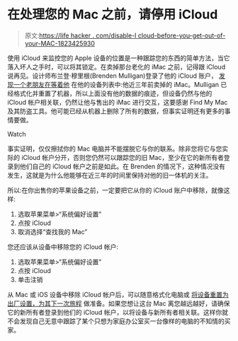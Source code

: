 # 在处理您的 Mac 之前，请停用 iCloud

> 原文:[https://life hacker . com/disable-I cloud-before-you-get-out-of-your-MAC-1823425930](https://lifehacker.com/disable-icloud-before-you-get-rid-of-your-mac-1823425930)

使用 iCloud 来监控您的 Apple 设备的位置是一种跟踪您的东西的简单方法，当它落入坏人之手时，可以将其锁定。在卖掉那台老化的 iMac 之前，记得跟 iCloud 说再见。设计师布兰登·穆里根(Brenden Mulligan)登录了他的 iCloud 账户， [发现一个老朋友在等着他](https://medium.com/@mulligan/how-i-sold-an-old-mac-and-unknowingly-tracked-its-location-for-over-3-years-9a35cd3ca4cf) 在他的设备列表中:他近三年前卖掉的 iMac。Mulligan 已经格式化并重置了机器，所以上面没有他的数据的痕迹，但设备仍然与他的 iCloud 帐户相关联，仍然让他与售出的 iMac 进行交互，这要感谢 Find My Mac 及其防盗工具。他可能已经从机器上删除了所有的数据，但事实证明还有更多的事情要做。

Watch

事实证明，仅仅擦拭你的 Mac 电脑并不能摆脱它与你的联系。除非您将它与您实际的 iCloud 帐户分开，否则您仍然可以跟踪您的旧 Mac，至少在它的新所有者登录到他们自己的 iCloud 帐户之前是如此。在 Brenden 的情况下，这种情况没有发生，这就是为什么他能够在近三年的时间里保持对他的旧一体机的关注。

所以:在你出售你的苹果设备之前，一定要把它从你的 iCloud 账户中移除，就像这样:

1.  选取苹果菜单>“系统偏好设置”
2.  点按 iCloud
3.  取消选择“查找我的 Mac”

您还应该从设备中移除您的 iCloud 帐户:

1.  选取苹果菜单>“系统偏好设置”
2.  点按 iCloud
3.  单击注销

从 Mac 或 iOS 设备中移除 iCloud 帐户后，可以随意格式化电脑或 [将设备重置为出厂设置，为其下一次旅程](https://lifehacker.com/what-should-i-do-to-my-computer-before-i-sell-it-5966580) 做准备。如果您想让这台 Mac 离您越远越好，请确保它的新所有者登录到他们的 iCloud 帐户，以将设备与新所有者相关联。这样你就不会发现自己无意中跟踪了某个只想为家庭办公室买一台像样的电脑的不知情的买家。